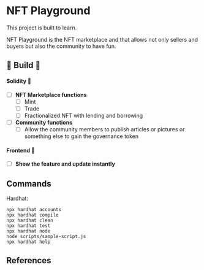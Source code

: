 # NFT Playground

This project is built to learn.

NFT Playground is the NFT marketplace and that allows not only sellers and buyers but also the community to have fun.

## 🧱 Build 🔨

#### Solidity 🎁

-   [ ] **NFT Marketplace functions**
    -   [ ] Mint
    -   [ ] Trade
    -   [ ] Fractionalized NFT with lending and borrowing
-   [ ] **Community functions**
    -   [ ] Allow the community members to publish articles or pictures or something else to gain the governance token

#### Frontend 🎉

-   [ ] **Show the feature and update instantly**

## Commands

Hardhat:

```shell
npx hardhat accounts
npx hardhat compile
npx hardhat clean
npx hardhat test
npx hardhat node
node scripts/sample-script.js
npx hardhat help
```

## References
